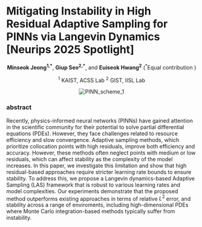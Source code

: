 # Mitigating Instability in High Residual Adaptive Sampling for PINNs via Langevin Dynamics [Neurips 2025 Spotlight]
<div align="center">

**Minseok Jeong<sup>1,*</sup>**, **Giup Seo<sup>2,*</sup>**, and **Euiseok Hwang<sup>2</sup>**  (<sup>*</sup>Equal contribution  )

<sup>1</sup> KAIST, ACSS Lab  <sup>2</sup> GIST, IISL Lab  

</div>

<div align="center">
  
![PINN_scheme_1](https://github.com/user-attachments/assets/fbc8e932-5182-4971-b1f8-7fff99ff7ab2)

</div>

### abstract 
Recently, physics-informed neural networks (PINNs) have gained attention in the scientific community for their potential to solve partial differential equations (PDEs). 
However, they face challenges related to resource efficiency and slow convergence. 
Adaptive sampling methods, which prioritize collocation points with high residuals, improve both efficiency and accuracy.
However, these methods often neglect points with medium or low residuals, which can affect stability as the complexity of the model increases. 
In this paper, we investigate this limitation and show that high residual-based approaches require stricter learning rate bounds to ensure stability. 
To address this, we propose a Langevin dynamics-based Adaptive Sampling (LAS) framework that is robust to various learning rates and model complexities. 
Our experiments demonstrate that the proposed method outperforms existing approaches in terms of relative $L^{2}$ error, and stability across a range of enviroments, including high-dimensional PDEs where Monte Carlo integration-based methods typically suffer from instability.
